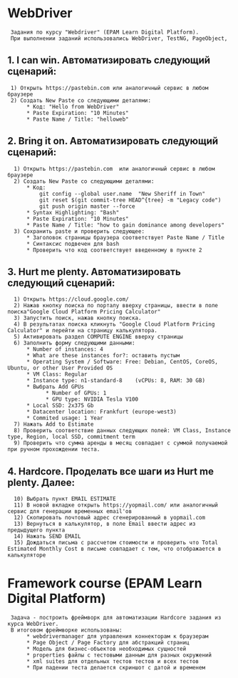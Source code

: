# WebDriver
     Задания по курсу "Webdriver" (EPAM Learn Digital Platform).
     При выполнении заданий использовались WebDriver, TestNG, PageObject, 

## 1. I can win. Автоматизировать следующий сценарий:
     1) Открыть https://pastebin.com или аналогичный сервис в любом браузере
     2) Создать New Paste со следующими деталями:
          * Код: "Hello from WebDriver"
          * Paste Expiration: "10 Minutes"
          * Paste Name / Title: "helloweb"
## 2. Bring it on. Автоматизировать следующий сценарий:
      1) Открыть https://pastebin.com  или аналогичный сервис в любом браузере
      2) Создать New Paste со следующими деталями:
          * Код:
              git config --global user.name  "New Sheriff in Town"
              git reset $(git commit-tree HEAD^{tree} -m "Legacy code")
              git push origin master --force
          * Syntax Highlighting: "Bash"
          * Paste Expiration: "10 Minutes"
          * Paste Name / Title: "how to gain dominance among developers"
      3) Сохранить paste и проверить следующее:
          * Заголовок страницы браузера соответствует Paste Name / Title
          * Синтаксис подвечен для bash
          * Проверить что код соответствует введенному в пункте 2
## 3. Hurt me plenty. Автоматизировать следующий сценарий:
      1) Открыть https://cloud.google.com/
      2) Нажав кнопку поиска по порталу вверху страницы, ввести в поле поиска"Google Cloud Platform Pricing Calculator"
      3) Запустить поиск, нажав кнопку поиска.
      4) В результатах поиска кликнуть "Google Cloud Platform Pricing Calculator" и перейти на страницу калькулятора.
      5) Активировать раздел COMPUTE ENGINE вверху страницы
      6) Заполнить форму следующими данными:
          * Number of instances: 4
          * What are these instances for?: оставить пустым
          * Operating System / Software: Free: Debian, CentOS, CoreOS, Ubuntu, or other User Provided OS
          * VM Class: Regular
          * Instance type: n1-standard-8    (vCPUs: 8, RAM: 30 GB)
          * Выбрать Add GPUs
                * Number of GPUs: 1
                * GPU type: NVIDIA Tesla V100
          * Local SSD: 2x375 Gb
          * Datacenter location: Frankfurt (europe-west3)
          * Commited usage: 1 Year
      7) Нажать Add to Estimate
      8) Проверить соответствие данных следующих полей: VM Class, Instance type, Region, local SSD, commitment term
      9) Проверить что сумма аренды в месяц совпадает с суммой получаемой при ручном прохождении теста.
## 4. Hardcore. Проделать все шаги из Hurt me plenty. Далее:
      10) Выбрать пункт EMAIL ESTIMATE
      11) В новой вкладке открыть https://yopmail.com/ или аналогичный сервис для генерации временных email'ов
      12) Скопировать почтовый адрес сгенерированный в yopmail.com
      13) Вернуться в калькулятор, в поле Email ввести адрес из предыдущего пункта
      14) Нажать SEND EMAIL
      15) Дождаться письма с рассчетом стоимости и проверить что Total Estimated Monthly Cost в письме совпадает с тем, что отображается в калькуляторе
# Framework course (EPAM Learn Digital Platform)
     Задача - построить фреймворк для автоматизации Hardcore задания из курса WebDriver.
     В итоговом фреймворке использованы:
          * webdrivermanager для управления коннекторам к браузерам
          * Page Object / Page Factory для абстракций страниц
          * Модель для бизнес-объектов необходимых сущностей
          * properties файлы с тестовыми данным для разных окружений
          * xml suites для отдельных тестов тестов и всех тестов
          * При падении теста делается скриншот с датой и временем
          

